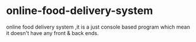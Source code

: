 # online-food-delivery-system
online food delivery system ,it is a just console based program which mean it doesn't have any front &amp; back ends.
